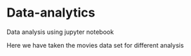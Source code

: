 # Data-analytics

Data analysis using jupyter notebook 

Here we have taken the movies data set for different analysis

